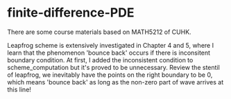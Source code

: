 # finite-difference-PDE
There are some course materials based on MATH5212 of CUHK.


Leapfrog scheme is extensively investigated in Chapter 4 and 5, where I learn that the phenomenon 'bounce back' occurs if there is inconsitent boundary condition. 
At first, I added the inconsistent condition to scheme_computation but it's proved to be unnecessary. Review the stentil of leapfrog, 
we inevitably have the points on the right boundary to be 0, which means 'bounce back' as long as the non-zero part of wave arrives at this line!


